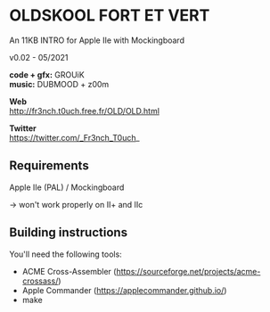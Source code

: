 # OLDSKOOL FORT ET VERT

An 11KB INTRO for Apple IIe with Mockingboard

v0.02 - 05/2021
   
**code + gfx:** GROUiK  
**music:** DUBMOOD + z00m  


**Web**  
http://fr3nch.t0uch.free.fr/OLD/OLD.html

**Twitter**  
https://twitter.com/_Fr3nch_T0uch_


## Requirements

Apple IIe (PAL) / Mockingboard 

-> won't work properly on II+ and IIc


## Building instructions

You'll need the following tools:  
- ACME Cross-Assembler (https://sourceforge.net/projects/acme-crossass/)
- Apple Commander (https://applecommander.github.io/)
- make